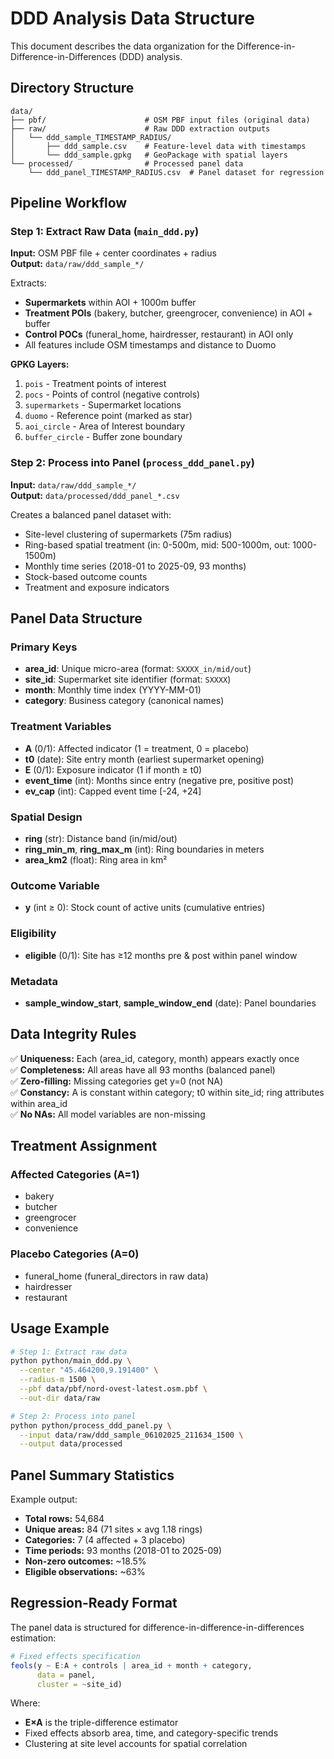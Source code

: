 # DDD Analysis Data Structure

This document describes the data organization for the Difference-in-Difference-in-Differences (DDD) analysis.

## Directory Structure

```
data/
├── pbf/                      # OSM PBF input files (original data)
├── raw/                      # Raw DDD extraction outputs
│   └── ddd_sample_TIMESTAMP_RADIUS/
│       ├── ddd_sample.csv    # Feature-level data with timestamps
│       └── ddd_sample.gpkg   # GeoPackage with spatial layers
└── processed/                # Processed panel data
    └── ddd_panel_TIMESTAMP_RADIUS.csv  # Panel dataset for regression
```

## Pipeline Workflow

### Step 1: Extract Raw Data (`main_ddd.py`)

**Input:** OSM PBF file + center coordinates + radius  
**Output:** `data/raw/ddd_sample_*/`

Extracts:
- **Supermarkets** within AOI + 1000m buffer
- **Treatment POIs** (bakery, butcher, greengrocer, convenience) in AOI + buffer
- **Control POCs** (funeral_home, hairdresser, restaurant) in AOI only
- All features include OSM timestamps and distance to Duomo

**GPKG Layers:**
1. `pois` - Treatment points of interest
2. `pocs` - Points of control (negative controls)
3. `supermarkets` - Supermarket locations
4. `duomo` - Reference point (marked as star)
5. `aoi_circle` - Area of Interest boundary
6. `buffer_circle` - Buffer zone boundary

### Step 2: Process into Panel (`process_ddd_panel.py`)

**Input:** `data/raw/ddd_sample_*/`  
**Output:** `data/processed/ddd_panel_*.csv`

Creates a balanced panel dataset with:
- Site-level clustering of supermarkets (75m radius)
- Ring-based spatial treatment (in: 0-500m, mid: 500-1000m, out: 1000-1500m)
- Monthly time series (2018-01 to 2025-09, 93 months)
- Stock-based outcome counts
- Treatment and exposure indicators

## Panel Data Structure

### Primary Keys
- **area_id**: Unique micro-area (format: `SXXXX_in/mid/out`)
- **site_id**: Supermarket site identifier (format: `SXXXX`)
- **month**: Monthly time index (YYYY-MM-01)
- **category**: Business category (canonical names)

### Treatment Variables
- **A** (0/1): Affected indicator (1 = treatment, 0 = placebo)
- **t0** (date): Site entry month (earliest supermarket opening)
- **E** (0/1): Exposure indicator (1 if month ≥ t0)
- **event_time** (int): Months since entry (negative pre, positive post)
- **ev_cap** (int): Capped event time [-24, +24]

### Spatial Design
- **ring** (str): Distance band (in/mid/out)
- **ring_min_m**, **ring_max_m** (int): Ring boundaries in meters
- **area_km2** (float): Ring area in km²

### Outcome Variable
- **y** (int ≥ 0): Stock count of active units (cumulative entries)

### Eligibility
- **eligible** (0/1): Site has ≥12 months pre & post within panel window

### Metadata
- **sample_window_start**, **sample_window_end** (date): Panel boundaries

## Data Integrity Rules

✅ **Uniqueness:** Each (area_id, category, month) appears exactly once  
✅ **Completeness:** All areas have all 93 months (balanced panel)  
✅ **Zero-filling:** Missing categories get y=0 (not NA)  
✅ **Constancy:** A is constant within category; t0 within site_id; ring attributes within area_id  
✅ **No NAs:** All model variables are non-missing

## Treatment Assignment

### Affected Categories (A=1)
- bakery
- butcher
- greengrocer
- convenience

### Placebo Categories (A=0)
- funeral_home (funeral_directors in raw data)
- hairdresser
- restaurant

## Usage Example

```bash
# Step 1: Extract raw data
python python/main_ddd.py \
  --center "45.464200,9.191400" \
  --radius-m 1500 \
  --pbf data/pbf/nord-ovest-latest.osm.pbf \
  --out-dir data/raw

# Step 2: Process into panel
python python/process_ddd_panel.py \
  --input data/raw/ddd_sample_06102025_211634_1500 \
  --output data/processed
```

## Panel Summary Statistics

Example output:
- **Total rows:** 54,684
- **Unique areas:** 84 (71 sites × avg 1.18 rings)
- **Categories:** 7 (4 affected + 3 placebo)
- **Time periods:** 93 months (2018-01 to 2025-09)
- **Non-zero outcomes:** ~18.5%
- **Eligible observations:** ~63%

## Regression-Ready Format

The panel data is structured for difference-in-difference-in-differences estimation:

```R
# Fixed effects specification
feols(y ~ E:A + controls | area_id + month + category, 
      data = panel, 
      cluster = ~site_id)
```

Where:
- **E×A** is the triple-difference estimator
- Fixed effects absorb area, time, and category-specific trends
- Clustering at site level accounts for spatial correlation
